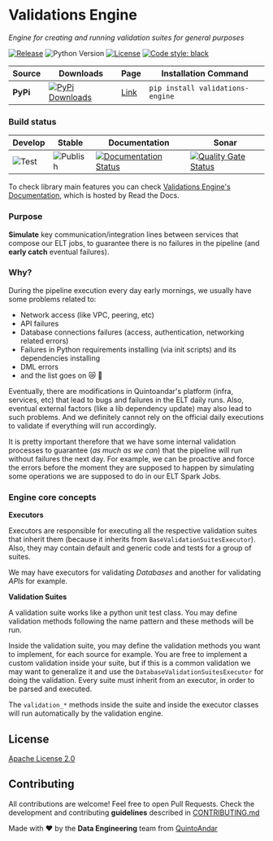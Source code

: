 # Validations Engine
_Engine for creating and running validation suites for general purposes_

[![Release](https://img.shields.io/github/v/release/quintoandar/validations-engine)]((https://pypi.org/project/validations-engine/))
![Python Version](https://img.shields.io/badge/python-3.7%20%7C%203.8-brightgreen.svg)
[![License](https://img.shields.io/badge/License-Apache%202.0-blue.svg)](https://opensource.org/licenses/Apache-2.0)
[![Code style: black](https://img.shields.io/badge/code%20style-black-000000.svg)](https://github.com/psf/black)

| Source    | Downloads                                                                                                       | Page                                                 | Installation Command                       |
|-----------|-----------------------------------------------------------------------------------------------------------------|------------------------------------------------------|--------------------------------------------|
| **PyPi**  | [![PyPi Downloads](https://pepy.tech/badge/validations-engine)](https://pypi.org/project/validations-engine/) | [Link](https://pypi.org/project/validations-engine/)        | `pip install validations-engine `                  |

### Build status
| Develop                                                                     | Stable                                                                            | Documentation                                                                                                                                           | Sonar                                                                                                                                                                                                  |
|-----------------------------------------------------------------------------|-----------------------------------------------------------------------------------|---------------------------------------------------------------------------------------------------------------------------------------------------------|--------------------------------------------------------------------------------------------------------------------------------------------------------------------------------------------------------|
| ![Test](https://github.com/quintoandar/validations-engine/workflows/Test/badge.svg) | ![Publish](https://github.com/quintoandar/validations-engine/workflows/Publish/badge.svg) | [![Documentation Status](https://readthedocs.org/projects/validations-engine/badge/?version=latest)](https://validations-engine.readthedocs.io/en/latest/?badge=latest) | [![Quality Gate Status](https://sonarcloud.io/api/project_badges/measure?project=validations-engine&metric=alert_status)](https://sonarcloud.io/dashboard?id=validations-engine) |

To check library main features you can check [Validations Engine's Documentation](https://validations-engine.readthedocs.io/en/latest/), which is hosted by Read the Docs.

### Purpose

**Simulate** key communication/integration lines between services that compose our ELT jobs, to guarantee there is no failures in the pipeline (and **early catch** eventual failures).

### **Why?**

During the pipeline execution every day early mornings, we usually have some problems related to:

- Network access (like VPC, peering, etc)
- API failures
- Database connections failures (access, authentication, networking related errors)
- Failures in Python requirements installing (via init scripts) and its dependencies installing
- DML errors
- and the list goes on 😿 🙈

Eventually, there are modifications in Quintoandar's platform (infra, services, etc) that lead to bugs and failures in the ELT daily runs. Also, eventual external factors (like a lib dependency update) may also lead to such problems. And we definitely cannot rely on the official daily executions to validate if everything will run accordingly.

It is pretty important therefore that we have some internal validation processes to guarantee (*as much as we can*) that the pipeline will run without failures the next day. For example, we can be proactive and force the errors before the moment they are supposed to happen by simulating some operations we are supposed to do in our ELT Spark Jobs.

### Engine core concepts

**Executors**

Executors are responsible for executing all the respective validation suites that inherit them (because it inherits from `BaseValidationSuitesExecutor`).
Also, they may contain default and generic code and tests for a group of suites.

We may have executors for validating *Databases* and another for validating *APIs* for example.

**Validation Suites**

A validation suite works like a python unit test class. You may define validation methods following the name pattern and these methods will be run.

Inside the validation suite, you may define the validation methods you want to implement, for each source for example.
You are free to implement a custom validation inside your suite, but if this is a common validation we may want to generalize it and use the `DatabaseValidationSuitesExecutor` for doing the validation. Every suite must inherit from an executor, in order to be parsed and executed.

The `validation_*` methods inside the suite and inside the executor classes will run automatically by the validation engine.

## License
[Apache License 2.0](https://github.com/quintoandar/validations-engine/blob/main/LICENSE)

## Contributing
All contributions are welcome! Feel free to open Pull Requests. Check the development and contributing **guidelines** 
described in [CONTRIBUTING.md](https://github.com/quintoandar/validations-engine/blob/main/CONTRIBUTING.md)

Made with :heart: by the **Data Engineering** team from [QuintoAndar](https://github.com/quintoandar/)

